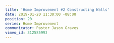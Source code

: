 ```yaml
---
title: 'Home Improvement #2 Constructing Walls'
date: 2019-01-20 11:30:00 -08:00
position: 20
series: Home Improvement
communicator: Pastor Jason Graves
vimeo_id: 312585993
---
```


